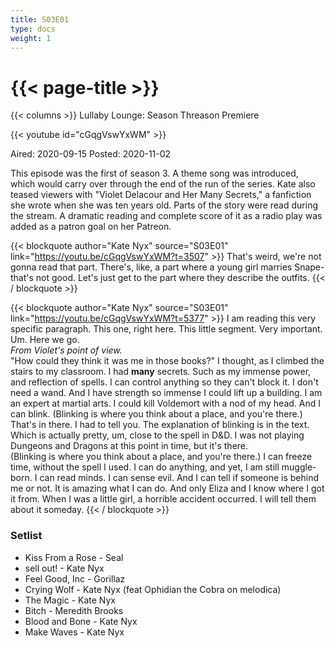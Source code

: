```yaml
---
title: S03E01
type: docs
weight: 1
---
```


# {{< page-title >}}

{{< columns >}}
Lullaby Lounge: Season Threason Premiere

{{< youtube id="cGqgVswYxWM" >}}

Aired: 2020-09-15
Posted: 2020-11-02

This episode was the first of season 3.  A theme song was introduced, which would carry over through the end of the run of the series.  Kate also teased viewers with "Violet Delacour and Her Many Secrets," a fanfiction she wrote when she was ten years old.  Parts of the story were read during the stream.  A dramatic reading and complete score of it as a radio play was added as a patron goal on her Patreon.

{{< blockquote author="Kate Nyx" source="S03E01" link="https://youtu.be/cGqgVswYxWM?t=3507" >}}
That's weird, we're not gonna read that part.  There's, like, a part where a young girl marries Snape- that's not good.  Let's just get to the part where they describe the outfits.
{{< / blockquote >}}

{{< blockquote author="Kate Nyx" source="S03E01" link="https://youtu.be/cGqgVswYxWM?t=5377" >}}
I am reading this very specific paragraph.  This one, right here.  This little segment.  Very important.  Um.  Here we go.
<br/>
<i>From Violet's point of view.</i>
<br/>
"How could they think it was me in those books?" I thought, as I climbed the stairs to my classroom.  I had <b>many</b> secrets.  Such as my immense power, and reflection of spells.  I can control anything so they can't block it.  I don't need a wand.  And I have strength so immense I could lift up a building.  I am an expert at martial arts.  I could kill Voldemort with a nod of my head.  And I can blink.  (Blinking is where you think about a place, and you're there.)
<br/>
That's in there.  I had to tell you.  The explanation of blinking is in the text.  Which is actually pretty, um, close to the spell in D&D.  I was not playing Dungeons and Dragons at this point in time, but it's there.
<br/>
(Blinking is where you think about a place, and you're there.)  I can freeze time, without the spell I used.  I can do anything, and yet, I am still muggle-born.  I can read minds.  I can sense evil.  And I can tell if someone is behind me or not.  It is amazing what I can do.  And only Eliza and I know where I got it from.  When I was a little girl, a horrible accident occurred.  I will tell them about it someday.
{{< / blockquote >}}

### Setlist
* Kiss From a Rose - Seal
* sell out! - Kate Nyx
* Feel Good, Inc - Gorillaz
* Crying Wolf - Kate Nyx (feat Ophidian the Cobra on melodica)
* The Magic - Kate Nyx
* Bitch - Meredith Brooks
* Blood and Bone - Kate Nyx
* Make Waves - Kate Nyx
